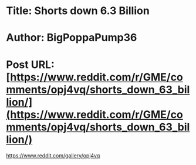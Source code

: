 # Title: Shorts down 6.3 Billion
# Author: BigPoppaPump36
# Post URL: [https://www.reddit.com/r/GME/comments/opj4vq/shorts_down_63_billion/](https://www.reddit.com/r/GME/comments/opj4vq/shorts_down_63_billion/)


https://www.reddit.com/gallery/opj4vq